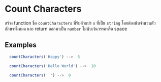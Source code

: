# Count Characters

สร้าง function ชื่อ `countCharacters` ที่รับตัวแปร `x` ที่เป็น `string`
โดยต้องนับจำนวนตัวอักษรทั้งหมด และ return ออกมาเป็น `number` ไม่นับเว้นวรรคหรือ space

## Examples

```js
  countCharacters('Happy') -->  5
```

```js
  countCharacters('Hello World') -->  10
```

```js
  countCharacters(' ') -->  0
```
